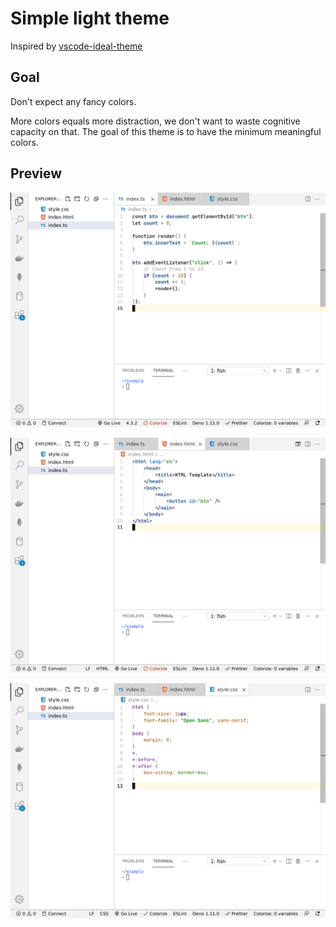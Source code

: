 Simple light theme
==================

Inspired by [vscode-ideal-theme](https://github.com/karsany/vscode-ideal-theme)

Goal
----

Don't expect any fancy colors.

More colors equals more distraction, we don't want to waste cognitive capacity
on that. The goal of this theme is to have the minimum meaningful  colors.

Preview
-------

![TypeScript](./screenshots/typescript.png)

![HTML](./screenshots/html.png)

![CSS](./screenshots/css.png)
